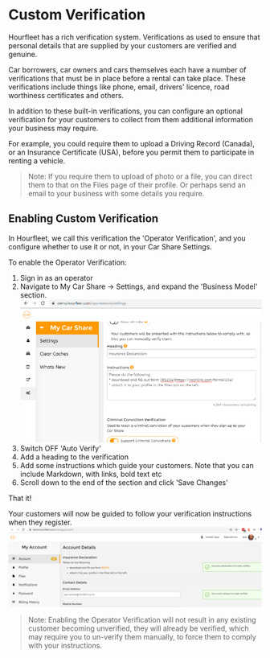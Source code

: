 # Custom Verification

Hourfleet has a rich verification system. Verifications as used to ensure that personal details that are supplied by your customers are verified and genuine.

Car borrowers, car owners and cars themselves each have a number of verifications that must be in place before a rental can take place. These verifications include things like phone, email, drivers' licence, road worthiness certificates and others.

In addition to these built-in verifications, you can configure an optional verification for your customers to collect from them additional information your business may require. 

For example, you could require them to upload a Driving Record (Canada), or an Insurance Certificate (USA), before you permit them to participate in renting a vehicle. 

> Note: If you require them to upload of photo or a file, you can direct them to that on the Files page of their profile. Or perhaps send an email to your business with some details you require.

## Enabling Custom Verification

In Hourfleet, we call this verification the 'Operator Verification', and you configure whether to use it or not, in your Car Share Settings.

To enable the Operator Verification:

1. Sign in as an operator 
1. Navigate to My Car Share -> Settings, and expand the 'Business Model' section.    
![Verification Setup](images/verifications/VerificationCustomSetup.png)
1. Switch OFF 'Auto Verify' 
1. Add a heading to the verification 
1. Add some instructions which guide your customers. Note that you can include Markdown, with links, bold text etc  
1. Scroll down to the end of the section and click 'Save Changes'  

That it!

Your customers will now be guided to follow your verification instructions when they register.
![Verification Display](images/verifications/VerificationCustomUse.png)

>Note: Enabling the Operator Verification will not result in any existing customer becoming unverified, they will already be verified, which may require you to un-verify them manually, to force them to comply with your instructions.

